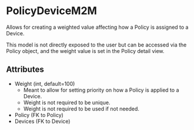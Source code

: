 # PolicyDeviceM2M

Allows for creating a weighted value affecting how a Policy is assigned to a Device.

This model is not directly exposed to the user but can be accessed via the Policy object, and the weight value is set in the Policy detail view.

## Attributes

* Weight (int, default=100)
    * Meant to allow for setting priority on how a Policy is applied to a Device.
    * Weight is not required to be unique.
    * Weight is not required to be used if not needed.
* Policy (FK to Policy)
* Devices (FK to Device)
